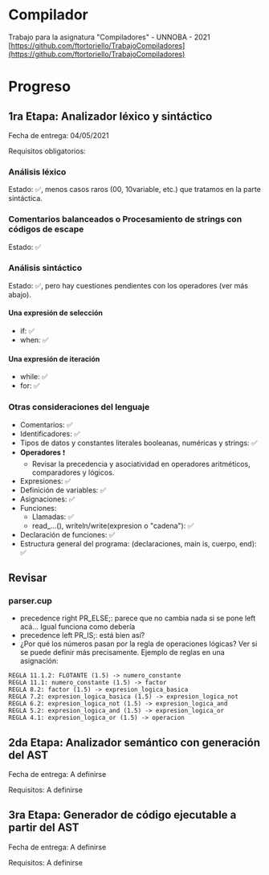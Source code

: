 # Compilador
Trabajo para la asignatura "Compiladores" - UNNOBA - 2021
[https://github.com/ftortoriello/TrabajoCompiladores](https://github.com/ftortoriello/TrabajoCompiladores)

# Progreso

## 1ra Etapa: Analizador léxico y sintáctico

Fecha de entrega: 04/05/2021

Requisitos obligatorios:

### Análisis léxico
Estado: :white_check_mark:, menos casos raros (00, 10variable, etc.) que tratamos en la parte sintáctica.

### Comentarios balanceados o Procesamiento de strings con códigos de escape
Estado: :white_check_mark:	

### Análisis sintáctico
Estado: :white_check_mark:, pero hay cuestiones pendientes con los operadores (ver más abajo).

#### Una expresión de selección
* if: :white_check_mark:	
* when: :white_check_mark:	

#### Una expresión de iteración
* while: :white_check_mark:	
* for: :white_check_mark:	

### Otras consideraciones del lenguaje
* Comentarios: :white_check_mark:	
* Identificadores: :white_check_mark:	
* Tipos de datos y constantes literales booleanas, numéricas y strings: :white_check_mark:	
* **Operadores** :exclamation:
  * Revisar la precedencia y asociatividad en operadores aritméticos, comparadores y lógicos.
* Expresiones: :white_check_mark:	
* Definición de variables: :white_check_mark:	
* Asignaciones: :white_check_mark:	
* Funciones:
  * Llamadas: :white_check_mark:	
  * read_...(), writeln/write(expresion o "cadena"): :white_check_mark:	
* Declaración de funciones: :white_check_mark:	
* Estructura general del programa: (declaraciones, main is, cuerpo, end): :white_check_mark:	

## Revisar
### parser.cup
* precedence right PR_ELSE;: parece que no cambia nada si se pone left acá... Igual funciona como debería
* precedence left PR_IS;: está bien así?
* ¿Por qué los números pasan por la regla de operaciones lógicas? Ver si se puede definir más precisamente. Ejemplo de reglas en una asignación:
```
REGLA 11.1.2: FLOTANTE (1.5) -> numero_constante
REGLA 11.1: numero_constante (1.5) -> factor
REGLA 8.2: factor (1.5) -> expresion_logica_basica
REGLA 7.2: expresion_logica_basica (1.5) -> expresion_logica_not
REGLA 6.2: expresion_logica_not (1.5) -> expresion_logica_and
REGLA 5.2: expresion_logica_and (1.5) -> expresion_logica_or
REGLA 4.1: expresion_logica_or (1.5) -> operacion
```

## 2da Etapa: Analizador semántico con generación del AST

Fecha de entrega: A definirse

Requisitos:
A definirse

## 3ra Etapa: Generador de código ejecutable a partir del AST

Fecha de entrega: A definirse

Requisitos:
A definirse
